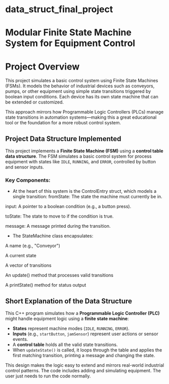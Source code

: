 # data_struct_final_project
# Modular Finite State Machine System for Equipment Control
# Project Overview
This project simulates a basic control system using Finite State Machines (FSMs). It models the behavior of industrial devices such as conveyors, pumps, or other equipment using simple state transitions triggered by boolean input conditions. Each device has its own state machine that can be extended or customized.

This approach mirrors how Programmable Logic Controllers (PLCs) manage state transitions in automation systems—making this a great educational tool or the foundation for a more robust control system.

##  Project Data Structure Implemented

This project implements a **Finite State Machine (FSM)** using a **control table data structure**. The FSM simulates a basic control system for process equipment with states like `IDLE`, `RUNNING`, and `ERROR`, controlled by button and sensor inputs.

### Key Components:
- At the heart of this system is the ControlEntry struct, which models a single transition:
fromState: The state the machine must currently be in.

input: A pointer to a boolean condition (e.g., a button press).

toState: The state to move to if the condition is true.

message: A message printed during the transition.

- The StateMachine class encapsulates:

A name (e.g., "Conveyor")

A current state

A vector of transitions

An update() method that processes valid transitions

A printState() method for status output


## Short Explanation of the Data Structure

This C++ program simulates how a **Programmable Logic Controller (PLC)** might handle equipment logic using a **finite state machine**:

- **States** represent machine modes (`IDLE`, `RUNNING`, `ERROR`).
- **Inputs** (e.g., `startButton`, `jamSensor`) represent user actions or sensor events.
- A **control table** holds all the valid state transitions.
- When `updateState()` is called, it loops through the table and applies the first matching transition, printing a message and changing the state.

This design makes the logic easy to extend and mirrors real-world industrial control patterns.
The code includes adding and simulating equipment. The user just needs to run the code normally.
